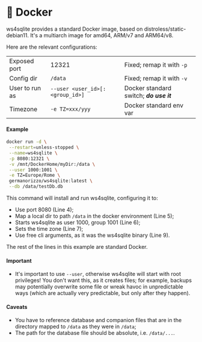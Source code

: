 # 🐳 Docker

ws4sqlite provides a standard Docker image, based on distroless/static-debian11. It's a multiarch image for amd64, 
ARM/v7 and ARM64/v8.

Here are the relevant configurations:

|              |         |                           |
| ------------ | ------- | ------------------------- |
| Exposed port | 12321   | Fixed; remap it with `-p` |
| Config dir   | `/data` | Fixed; remap it with `-v` |
| User to run as | `--user <user_id>[:<group_id>]` | Docker standard switch; _**do use it**_ |
| Timezone | `-e TZ=xxx/yyy` | Docker standard env var |

#### Example

```bash
docker run -d \
 --restart=unless-stopped \
 --name=ws4sqlite \
 -p 8080:12321 \
 -v /mnt/DockerHome/myDir:/data \
 --user 1000:1001 \
 -e TZ=Europe/Rome \
 germanorizzo/ws4sqlite:latest \
 --db /data/testDb.db
```

This command will install and run ws4sqlite, configuring it to:

* Use port 8080 (Line 4);
* Map a local dir to path `/data` in the docker environment (Line 5);
* Starts ws4sqlite as user 1000, group 1001 (Line 6);
* Sets the time zone (Line 7);
* Use free cli arguments, as it was the ws4sqlite binary (Line 9).

The rest of the lines in this example are standard Docker.

#### Important

* It's important to use `--user`, otherwise ws4sqlite will start with root privileges! You don't want this, as it 
  creates files; for example, backups may potentially overwrite some file or wreak havoc in unpredictable ways (which 
  are actually very predictable, but only after they happen).

#### Caveats

* You have to reference database and companion files that are in the directory mapped to `/data` as they were in `/data`;
* The path for the database file should be absolute, i.e. `/data/...`.